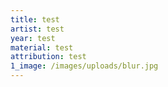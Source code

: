 ```yaml
---
title: test
artist: test
year: test
material: test
attribution: test
1_image: /images/uploads/blur.jpg
---
```

